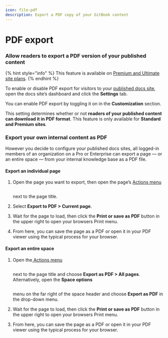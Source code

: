 ```yaml
---
icon: file-pdf
description: Export a PDF copy of your GitBook content
---
```


# PDF export

### Allow readers to export a PDF version of your published content

{% hint style="info" %}
This feature is available on [Premium and Ultimate site plans](https://www.gitbook.com/pricing).
{% endhint %}

To enable or disable PDF export for visitors to your [published docs site](broken-reference/), open the docs site’s dashboard and click the **Settings** tab.

You can enable PDF export by toggling it on in the **Customization** section.

This setting determines whether or not **readers of your published content can download it in PDF format**. This feature is only available for **Standard and Premium sites**.

### Export your own internal content as PDF

However you decide to configure your published docs sites, all logged-in members of an organization on a Pro or Enterprise can export a page — or an entire space — from your internal knowledge base as a PDF file.

#### Export an individual page

1.  Open the page you want to export, then open the page’s [Actions menu](../resources/gitbook-ui.md#the-actions-menu)&#x20;

    <picture><source srcset="../.gitbook/assets/actions_icon_dark.svg" media="(prefers-color-scheme: dark)"><img src="../.gitbook/assets/actions_icon_light.svg" alt=""></picture>

    &#x20;next to the page title.
2. Select **Export to PDF > Current page**.
3. Wait for the page to load, then click the **Print or save as PDF** button in the upper right to open your browsers Print menu.
4. From here, you can save the page as a PDF or open it in your PDF viewer using the typical process for your browser.

#### Export an entire space

1.  Open the[ Actions menu](../creating-content/content-structure/)&#x20;

    <picture><source srcset="../.gitbook/assets/actions_icon_dark.svg" media="(prefers-color-scheme: dark)"><img src="../.gitbook/assets/actions_icon_light.svg" alt=""></picture>

    &#x20;next to the page title and choose **Export as PDF > All pages**. Alternatively, open the **Space options**&#x20;

    <picture><source srcset="../.gitbook/assets/actions_icon_dark.svg" media="(prefers-color-scheme: dark)"><img src="../.gitbook/assets/actions_icon_light.svg" alt=""></picture>

    &#x20;menu on the far right of the space header and choose **Export as PDF** in the drop-down menu.
2. Wait for the page to load, then click the **Print or save as PDF** button in the upper right to open your browsers Print menu.
3. From here, you can save the page as a PDF or open it in your PDF viewer using the typical process for your browser.
